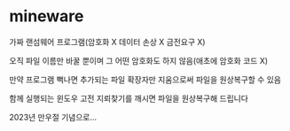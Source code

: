 # mineware

가짜 랜섬웨어 프로그램(암호화 X 데이터 손상 X 금전요구 X)

오직 파일 이름만 바꿀 뿐이며 그 어떤 암호화도 하지 않음(애초에 암호화 코드 X)

만약 프로그램 뻑나면 추가되는 파일 확장자만 지움으로써 파일을 원상복구할 수 있음

함께 실행되는 윈도우 고전 지뢰찾기를 깨시면 파일을 원상복구해 드립니다

2023년 만우절 기념으로...
